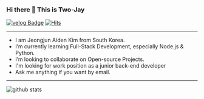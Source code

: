 

### Hi there 👋 This is Two-Jay
[![velog Badge](https://img.shields.io/badge/-Velog--Link-1ca0f1?style=round-square&logo=velog&logoColor=white&link=https://velog.io/@two_jay)](https://velog.io/@two_jay) [![Hits](https://hits.seeyoufarm.com/api/count/incr/badge.svg?url=https%3A%2F%2Fgithub.com%2FTwo-Jay%2Fhit-counter&count_bg=%2382D57F&title_bg=%237AD9ED&icon=&icon_color=%23E7E7E7&title=visits&edge_flat=false)](https://hits.seeyoufarm.com)
***********************************

- I am Jeongjun Aiden Kim from South Korea.
- I’m currently learning Full-Stack Development, especially Node.js & Python.
- I’m looking to collaborate on Open-source Projects.
- I'm looking for work position as a junior back-end developer
- Ask me anything if you want by email.

***********************************

![github stats](https://github-readme-stats.vercel.app/api?username=Two-Jay&show_icons=true)
